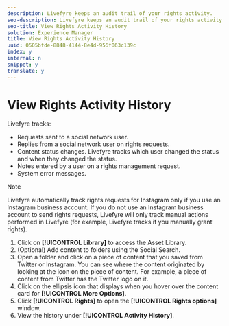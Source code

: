 ```yaml
---
description: Livefyre keeps an audit trail of your rights activity.
seo-description: Livefyre keeps an audit trail of your rights activity.
seo-title: View Rights Activity History
solution: Experience Manager
title: View Rights Activity History
uuid: 0505bfde-8848-4144-8e4d-956f063c139c
index: y
internal: n
snippet: y
translate: y
---
```


# View Rights Activity History

Livefyre tracks:

* Requests sent to a social network user.
* Replies from a social network user on rights requests.
* Content status changes. Livefyre tracks which user changed the status and when they changed the status.
* Notes entered by a user on a rights management request.
* System error messages.

>[!NOTE]
>
>Livefyre automatically track rights requests for Instagram only if you use an Instagram business account. If you do not use an Instagram business account to send rights requests, Livefyre will only track manual actions performed in Livefyre (for example, Livefyre tracks if you manually grant rights).


1. Click on **[!UICONTROL  Library]** to access the Asset Library.
1. (Optional) Add content to folders using the Social Search.
1. Open a folder and click on a piece of content that you saved from Twitter or Instagram. You can see where the content originated by looking at the icon on the piece of content. For example, a piece of content from Twitter has the Twitter logo on it.
1. Click on the ellipsis icon that displays when you hover over the content card for **[!UICONTROL  More Options]**.
1. Click **[!UICONTROL  Rights]** to open the **[!UICONTROL  Rights options]** window.
1. View the history under **[!UICONTROL  Activity History]**.
